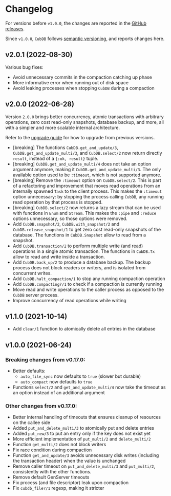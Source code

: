 # Changelog

For versions before `v1.0.0`, the changes are reported in the [GitHub
releases](https://github.com/lucaong/cubdb/releases).

Since `v1.0.0`, `CubDB` follows [semantic versioning](https://semver.org), and
reports changes here.

## v2.0.1 (2022-08-30)

Various bug fixes:

  - Avoid unnecessary commits in the compaction catching up phase
  - More informative error when running out of disk space
  - Avoid leaking processes when stopping `CubDB` during a compaction

## v2.0.0 (2022-06-28)

Version `2.0.0` brings better concurrency, atomic transactions with arbitrary
operations, zero cost read-only snapshots, database backup, and more, all with a
simpler and more scalable internal architecture.

Refer to the [upgrade guide](https://hexdocs.pm/cubdb/upgrading.html) for how to
upgrade from previous versions.

  - [breaking] The functions `CubDB.get_and_update/3`,
    `CubDB.get_and_update_multi/3`, and `CubDB.select/2` now return directly
    `result`, instead of a `{:ok, result}` tuple.
  - [breaking] `CubDB.get_and_update_multi/4` does not take an option argument
    anymore, making it `CubDB.get_and_update_multi/3`. The only available option
    used to be `:timeout`, which is not supported anymore.
  - [breaking] Remove the `:timeout` option on `CubDB.select/2`. This is part of
    a refactoring and improvement that moves read operations from an internally
    spawned `Task` to the client process. This makes the `:timeout` option
    unnecessary: by stopping the process calling `CubDB`, any running read
    operation by that process is stopped.
  - [breaking] `CubDB.select/2` now returns a lazy stream that can be used with
    functions in `Enum` and `Stream`. This makes the `:pipe` and `:reduce`
    options unnecessary, so those options were removed.
  - Add `CubDB.snapshot/2`, `CubDB.with_snapshot/2` and
    `CubDB.release_snapshot/1` to get zero cost read-only snapshots of the
    database. The functions in `CubDB.Snapshot` allow to read from a snapshot.
  - Add `CubDB.transaction/2` to perform multiple write (and read) operations in
    a single atomic transaction. The functions in `CubDB.Tx` allow to read and
    write inside a transaction.
  - Add `CubDB.back_up/2` to produce a database backup. The backup process does
    not block readers or writers, and is isolated from concurrent writes.
  - Add `CubDB.halt_compaction/1` to stop any running compaction operation
  - Add `CubDB.compacting?/1` to check if a compaction is currently running
  - Move read and write operations to the caller process as opposed to the
    `CubDB` server process.
  - Improve concurrency of read operations while writing

## v1.1.0 (2021-10-14)

  - Add `clear/1` function to atomically delete all entries in the database

## v1.0.0 (2021-06-24)

### Breaking changes from v0.17.0:

  - Better defaults:
    * `auto_file_sync` now defaults to `true` (slower but durable)
    * `auto_compact` now defaults to `true`
  - Functions `select/2` and `get_and_update_multi/4` now take the timeout as an option instead of an additional argument

### Other changes from v0.17.0:

  - Better internal handling of timeouts that ensures cleanup of resources on the callee side
  - Added `put_and_delete_multi/3` to atomically put and delete entries
  - Added `put_new/3` to put an entry only if the key does not exist yet
  - More efficient implementation of `put_multi/2` and `delete_multi/2`
  - Function `get_multi/2` does not block writers
  - Fix race condition during compaction
  - Function `get_and_update/3` avoids unnecessary disk writes (including the transaction header) when the value is unchanged
  - Remove caller timeout on `put_and_delete_multi/3` and `put_multi/2`, consistently with the other functions.
  - Remove default GenServer timeouts
  - Fix process (and file descriptor) leak upon compaction
  - Fix `cubdb_file?/1` regexp, making it stricter
